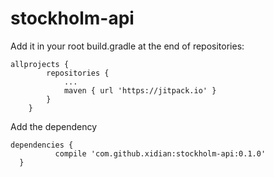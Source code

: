 # stockholm-api

Add it in your root build.gradle at the end of repositories:
```
allprojects {
		repositories {
			...
			maven { url 'https://jitpack.io' }
		}
	}
  ```
  Add the dependency
  ```
  dependencies {
	        compile 'com.github.xidian:stockholm-api:0.1.0'
	}
  ```
